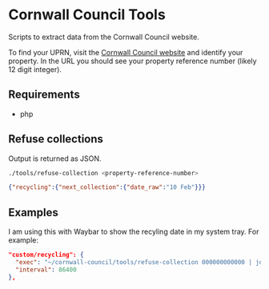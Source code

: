 # Cornwall Council Tools
Scripts to extract data from the Cornwall Council website.

To find your UPRN, visit the [Cornwall Council website](https://www.cornwall.gov.uk/my-area/) and identify your property. In the URL you should see your property reference number (likely 12 digit integer).

## Requirements

* php

## Refuse collections

Output is returned as JSON.

```bash
./tools/refuse-collection <property-reference-number>
```

```json
{"recycling":{"next_collection":{"date_raw":"10 Feb"}}}
```

## Examples

I am using this with Waybar to show the recyling date in my system tray. For example:

```json
"custom/recycling": {
  "exec": "~/cornwall-council/tools/refuse-collection 000000000000 | jq -r '.recycling.next_collection.date_raw' | awk '{print \"♻ \" $1 \" \" $2}'",
  "interval": 86400
},
```
